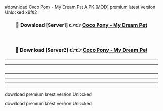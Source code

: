 #download Coco Pony - My Dream Pet A.PK [MOD] premium latest version Unlocked x9f02 



<div align="center">
<h3>🔴 Download [Server1] 👉👉 <a href="https://download1apk.web.app/">Coco Pony - My Dream Pet</a></h3><br>

<h3>🔴 Download [Server2] 👉👉 <a href="https://download1apk.web.app/">Coco Pony - My Dream Pet</a></h3>
</div>





----------------------------------------------------------

----------------------------------------------------------

----------------------------------------------------------

----------------------------------------------------------

----------------------------------------------------------

----------------------------------------------------------

----------------------------------------------------------

download premium latest version Unlocked

download premium latest version Unlocked
